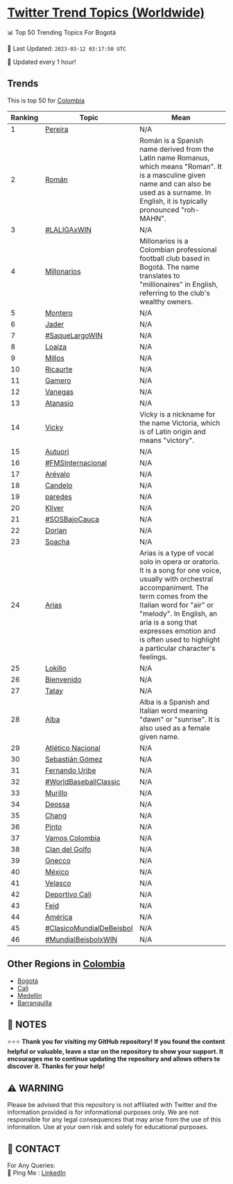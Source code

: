 [Twitter Trend Topics (Worldwide)](https://github.com/ErcinDedeoglu/Twitter-Trend-Topics)
==========


📊 Top 50 Trending Topics For Bogotá

📆 Last Updated: `2023-03-12 03:17:50 UTC`

🔧 Updated every 1 hour!


## Trends

This is top 50 for [Colombia](</Colombia>)

| Ranking | Topic | Mean |
| ------- | ------------ | ------------ |
| 1 | [Pereira](http://twitter.com/search?q=Pereira) | N/A |
| 2 | [Román](http://twitter.com/search?q=Rom%c3%a1n) | Román is a Spanish name derived from the Latin name Romanus, which means "Roman". It is a masculine given name and can also be used as a surname. In English, it is typically pronounced "roh-MAHN". |
| 3 | [#LALIGAxWIN](http://twitter.com/search?q=%23LALIGAxWIN) | N/A |
| 4 | [Millonarios](http://twitter.com/search?q=Millonarios) | Millonarios is a Colombian professional football club based in Bogotá. The name translates to "millionaires" in English, referring to the club's wealthy owners. |
| 5 | [Montero](http://twitter.com/search?q=Montero) | N/A |
| 6 | [Jader](http://twitter.com/search?q=Jader) | N/A |
| 7 | [#SaqueLargoWIN](http://twitter.com/search?q=%23SaqueLargoWIN) | N/A |
| 8 | [Loaiza](http://twitter.com/search?q=Loaiza) | N/A |
| 9 | [Millos](http://twitter.com/search?q=Millos) | N/A |
| 10 | [Ricaurte](http://twitter.com/search?q=Ricaurte) | N/A |
| 11 | [Gamero](http://twitter.com/search?q=Gamero) | N/A |
| 12 | [Vanegas](http://twitter.com/search?q=Vanegas) | N/A |
| 13 | [Atanasio](http://twitter.com/search?q=Atanasio) | N/A |
| 14 | [Vicky](http://twitter.com/search?q=Vicky) | Vicky is a nickname for the name Victoria, which is of Latin origin and means "victory". |
| 15 | [Autuori](http://twitter.com/search?q=Autuori) | N/A |
| 16 | [#FMSInternacional](http://twitter.com/search?q=%23FMSInternacional) | N/A |
| 17 | [Arévalo](http://twitter.com/search?q=Ar%c3%a9valo) | N/A |
| 18 | [Candelo](http://twitter.com/search?q=Candelo) | N/A |
| 19 | [paredes](http://twitter.com/search?q=paredes) | N/A |
| 20 | [Kliver](http://twitter.com/search?q=Kliver) | N/A |
| 21 | [#SOSBajoCauca](http://twitter.com/search?q=%23SOSBajoCauca) | N/A |
| 22 | [Dorlan](http://twitter.com/search?q=Dorlan) | N/A |
| 23 | [Soacha](http://twitter.com/search?q=Soacha) | N/A |
| 24 | [Arias](http://twitter.com/search?q=Arias) | Arias is a type of vocal solo in opera or oratorio. It is a song for one voice, usually with orchestral accompaniment. The term comes from the Italian word for "air" or "melody". In English, an aria is a song that expresses emotion and is often used to highlight a particular character's feelings. |
| 25 | [Lokillo](http://twitter.com/search?q=Lokillo) | N/A |
| 26 | [Bienvenido](http://twitter.com/search?q=Bienvenido) | N/A |
| 27 | [Tatay](http://twitter.com/search?q=Tatay) | N/A |
| 28 | [Alba](http://twitter.com/search?q=Alba) | Alba is a Spanish and Italian word meaning "dawn" or "sunrise". It is also used as a female given name. |
| 29 | [Atlético Nacional](http://twitter.com/search?q=Atl%c3%a9tico+Nacional) | N/A |
| 30 | [Sebastián Gómez](http://twitter.com/search?q=Sebasti%c3%a1n+G%c3%b3mez) | N/A |
| 31 | [Fernando Uribe](http://twitter.com/search?q=Fernando+Uribe) | N/A |
| 32 | [#WorldBaseballClassic](http://twitter.com/search?q=%23WorldBaseballClassic) | N/A |
| 33 | [Murillo](http://twitter.com/search?q=Murillo) | N/A |
| 34 | [Deossa](http://twitter.com/search?q=Deossa) | N/A |
| 35 | [Chang](http://twitter.com/search?q=Chang) | N/A |
| 36 | [Pinto](http://twitter.com/search?q=Pinto) | N/A |
| 37 | [Vamos Colombia](http://twitter.com/search?q=Vamos+Colombia) | N/A |
| 38 | [Clan del Golfo](http://twitter.com/search?q=Clan+del+Golfo) | N/A |
| 39 | [Gnecco](http://twitter.com/search?q=Gnecco) | N/A |
| 40 | [México](http://twitter.com/search?q=M%c3%a9xico) | N/A |
| 41 | [Velasco](http://twitter.com/search?q=Velasco) | N/A |
| 42 | [Deportivo Cali](http://twitter.com/search?q=Deportivo+Cali) | N/A |
| 43 | [Feid](http://twitter.com/search?q=Feid) | N/A |
| 44 | [América](http://twitter.com/search?q=Am%c3%a9rica) | N/A |
| 45 | [#ClasicoMundialDeBeisbol](http://twitter.com/search?q=%23ClasicoMundialDeBeisbol) | N/A |
| 46 | [#MundialBeisbolxWIN](http://twitter.com/search?q=%23MundialBeisbolxWIN) | N/A |



## Other Regions in [Colombia](</Colombia>)

* [Bogotá](</Colombia/Bogotá.md>)
* [Cali](</Colombia/Cali.md>)
* [Medellín](</Colombia/Medellín.md>)
* [Barranquilla](</Colombia/Barranquilla.md>)



## 📝 NOTES

⭐⭐⭐ **Thank you for visiting my GitHub repository! If you found the content helpful or valuable, leave a star on the repository to show your support. It encourages me to continue updating the repository and allows others to discover it. Thanks for your help!**


## ⚠️ WARNING

Please be advised that this repository is not affiliated with Twitter and the information provided is for informational purposes only. We are not responsible for any legal consequences that may arise from the use of this information. Use at your own risk and solely for educational purposes.


## 📨 CONTACT

 For Any Queries:  
            🏓 Ping Me : [LinkedIn](https://www.linkedin.com/in/ercindedeoglu/)
